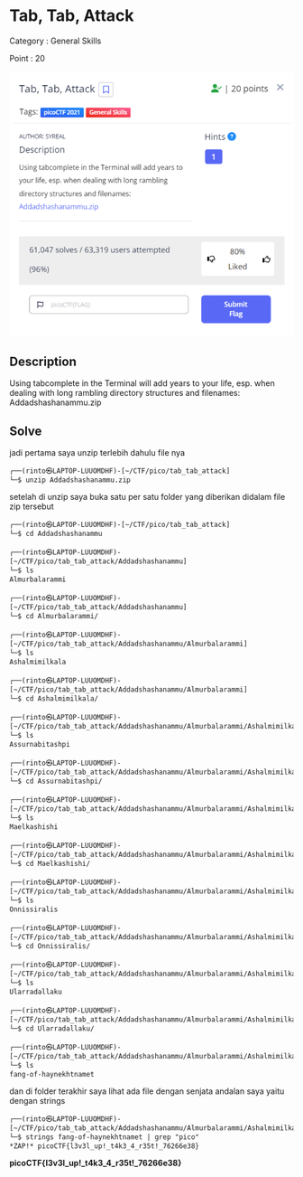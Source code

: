 # Tab, Tab, Attack

Category : General Skills

Point : 20 

![images](https://github.com/R1nto/CTF/blob/main/PicoCTF/general_skills/Tab%2C%20Tab%2C%20Attack/images/Tab_Tab_%20Attack.png)

## Description

Using tabcomplete in the Terminal will add years to your life, esp. when dealing with long rambling directory structures and filenames: Addadshashanammu.zip

## Solve

jadi pertama saya unzip terlebih dahulu file nya 

```console
┌──(rinto㉿LAPTOP-LUUOMDHF)-[~/CTF/pico/tab_tab_attack]
└─$ unzip Addadshashanammu.zip 
```

setelah di unzip saya buka satu per satu folder yang diberikan didalam file zip tersebut 

```console
┌──(rinto㉿LAPTOP-LUUOMDHF)-[~/CTF/pico/tab_tab_attack]
└─$ cd Addadshashanammu

┌──(rinto㉿LAPTOP-LUUOMDHF)-[~/CTF/pico/tab_tab_attack/Addadshashanammu]
└─$ ls 
Almurbalarammi

┌──(rinto㉿LAPTOP-LUUOMDHF)-[~/CTF/pico/tab_tab_attack/Addadshashanammu]
└─$ cd Almurbalarammi/

┌──(rinto㉿LAPTOP-LUUOMDHF)-[~/CTF/pico/tab_tab_attack/Addadshashanammu/Almurbalarammi]
└─$ ls
Ashalmimilkala

┌──(rinto㉿LAPTOP-LUUOMDHF)-[~/CTF/pico/tab_tab_attack/Addadshashanammu/Almurbalarammi]
└─$ cd Ashalmimilkala/

┌──(rinto㉿LAPTOP-LUUOMDHF)-[~/CTF/pico/tab_tab_attack/Addadshashanammu/Almurbalarammi/Ashalmimilkala]
└─$ ls
Assurnabitashpi

┌──(rinto㉿LAPTOP-LUUOMDHF)-[~/CTF/pico/tab_tab_attack/Addadshashanammu/Almurbalarammi/Ashalmimilkala]
└─$ cd Assurnabitashpi/                                                      

┌──(rinto㉿LAPTOP-LUUOMDHF)-[~/CTF/pico/tab_tab_attack/Addadshashanammu/Almurbalarammi/Ashalmimilkala/Assurnabitashpi]
└─$ ls
Maelkashishi

┌──(rinto㉿LAPTOP-LUUOMDHF)-[~/CTF/pico/tab_tab_attack/Addadshashanammu/Almurbalarammi/Ashalmimilkala/Assurnabitashpi]
└─$ cd Maelkashishi/                                                         

┌──(rinto㉿LAPTOP-LUUOMDHF)-[~/CTF/pico/tab_tab_attack/Addadshashanammu/Almurbalarammi/Ashalmimilkala/Assurnabitashpi/Maelkashishi]
└─$ ls                                                                       
Onnissiralis

┌──(rinto㉿LAPTOP-LUUOMDHF)-[~/CTF/pico/tab_tab_attack/Addadshashanammu/Almurbalarammi/Ashalmimilkala/Assurnabitashpi/Maelkashishi]
└─$ cd Onnissiralis/                                                         

┌──(rinto㉿LAPTOP-LUUOMDHF)-[~/CTF/pico/tab_tab_attack/Addadshashanammu/Almurbalarammi/Ashalmimilkala/Assurnabitashpi/Maelkashishi/Onnissiralis]
└─$ ls                                                                       
Ularradallaku

┌──(rinto㉿LAPTOP-LUUOMDHF)-[~/CTF/pico/tab_tab_attack/Addadshashanammu/Almurbalarammi/Ashalmimilkala/Assurnabitashpi/Maelkashishi/Onnissiralis]
└─$ cd Ularradallaku/                                                        

┌──(rinto㉿LAPTOP-LUUOMDHF)-[~/CTF/pico/tab_tab_attack/Addadshashanammu/Almurbalarammi/Ashalmimilkala/Assurnabitashpi/Maelkashishi/Onnissiralis/Ularradallaku]
└─$ ls                                                                       
fang-of-haynekhtnamet
```

dan di folder terakhir saya lihat ada file dengan senjata andalan saya yaitu dengan strings

```console
┌──(rinto㉿LAPTOP-LUUOMDHF)-[~/CTF/pico/tab_tab_attack/Addadshashanammu/Almurbalarammi/Ashalmimilkala/Assurnabitashpi/Maelkashishi/Onnissiralis/Ularradallaku]
└─$ strings fang-of-haynekhtnamet | grep "pico"
*ZAP!* picoCTF{l3v3l_up!_t4k3_4_r35t!_76266e38}
```

**picoCTF{l3v3l_up!_t4k3_4_r35t!_76266e38}**
